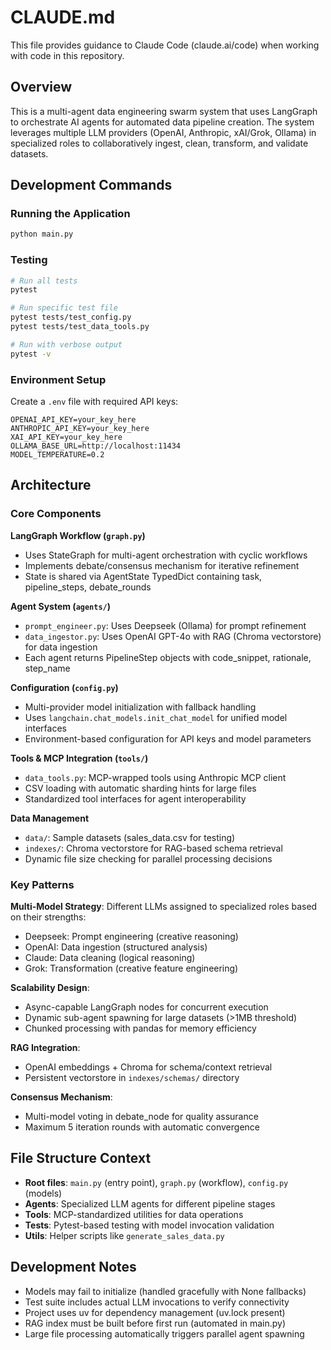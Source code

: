 # CLAUDE.md

This file provides guidance to Claude Code (claude.ai/code) when working with code in this repository.

## Overview

This is a multi-agent data engineering swarm system that uses LangGraph to orchestrate AI agents for automated data pipeline creation. The system leverages multiple LLM providers (OpenAI, Anthropic, xAI/Grok, Ollama) in specialized roles to collaboratively ingest, clean, transform, and validate datasets.

## Development Commands

### Running the Application
```bash
python main.py
```

### Testing
```bash
# Run all tests
pytest

# Run specific test file
pytest tests/test_config.py
pytest tests/test_data_tools.py

# Run with verbose output
pytest -v
```

### Environment Setup
Create a `.env` file with required API keys:
```
OPENAI_API_KEY=your_key_here
ANTHROPIC_API_KEY=your_key_here
XAI_API_KEY=your_key_here
OLLAMA_BASE_URL=http://localhost:11434
MODEL_TEMPERATURE=0.2
```

## Architecture

### Core Components

**LangGraph Workflow (`graph.py`)**
- Uses StateGraph for multi-agent orchestration with cyclic workflows
- Implements debate/consensus mechanism for iterative refinement
- State is shared via AgentState TypedDict containing task, pipeline_steps, debate_rounds

**Agent System (`agents/`)**
- `prompt_engineer.py`: Uses Deepseek (Ollama) for prompt refinement
- `data_ingestor.py`: Uses OpenAI GPT-4o with RAG (Chroma vectorstore) for data ingestion
- Each agent returns PipelineStep objects with code_snippet, rationale, step_name

**Configuration (`config.py`)**
- Multi-provider model initialization with fallback handling
- Uses `langchain.chat_models.init_chat_model` for unified model interfaces
- Environment-based configuration for API keys and model parameters

**Tools & MCP Integration (`tools/`)**
- `data_tools.py`: MCP-wrapped tools using Anthropic MCP client
- CSV loading with automatic sharding hints for large files
- Standardized tool interfaces for agent interoperability

**Data Management**
- `data/`: Sample datasets (sales_data.csv for testing)
- `indexes/`: Chroma vectorstore for RAG-based schema retrieval
- Dynamic file size checking for parallel processing decisions

### Key Patterns

**Multi-Model Strategy**: Different LLMs assigned to specialized roles based on their strengths:
- Deepseek: Prompt engineering (creative reasoning)
- OpenAI: Data ingestion (structured analysis)  
- Claude: Data cleaning (logical reasoning)
- Grok: Transformation (creative feature engineering)

**Scalability Design**: 
- Async-capable LangGraph nodes for concurrent execution
- Dynamic sub-agent spawning for large datasets (>1MB threshold)
- Chunked processing with pandas for memory efficiency

**RAG Integration**: 
- OpenAI embeddings + Chroma for schema/context retrieval
- Persistent vectorstore in `indexes/schemas/` directory

**Consensus Mechanism**: 
- Multi-model voting in debate_node for quality assurance
- Maximum 5 iteration rounds with automatic convergence

## File Structure Context

- **Root files**: `main.py` (entry point), `graph.py` (workflow), `config.py` (models)
- **Agents**: Specialized LLM agents for different pipeline stages  
- **Tools**: MCP-standardized utilities for data operations
- **Tests**: Pytest-based testing with model invocation validation
- **Utils**: Helper scripts like `generate_sales_data.py`

## Development Notes

- Models may fail to initialize (handled gracefully with None fallbacks)
- Test suite includes actual LLM invocations to verify connectivity
- Project uses uv for dependency management (uv.lock present)
- RAG index must be built before first run (automated in main.py)
- Large file processing automatically triggers parallel agent spawning